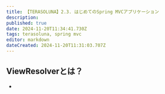 ```yaml
---
title: 【TERASOLUNA】2.3. はじめてのSpring MVCアプリケーション
description: 
published: true
date: 2024-11-20T11:34:41.730Z
tags: terasoluna, spring mvc
editor: markdown
dateCreated: 2024-11-20T11:31:03.707Z
---
```


## ViewResolverとは？
- 